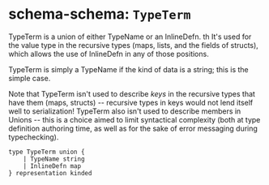 # schema-schema: `TypeTerm`

TypeTerm is a union of either TypeName or an InlineDefn. th It's used for the
value type in the recursive types (maps, lists, and the fields of structs),
which allows the use of InlineDefn in any of those positions.

TypeTerm is simply a TypeName if the kind of data is a string; this is the
simple case.

Note that TypeTerm isn't used to describe *keys* in the recursive types that
have them (maps, structs) -- recursive types in keys would not lend itself
well to serialization!
TypeTerm also isn't used to describe members in Unions -- this is a choice
aimed to limit syntactical complexity (both at type definition authoring
time, as well as for the sake of error messaging during typechecking).


```ipldsch
type TypeTerm union {
	| TypeName string
	| InlineDefn map
} representation kinded
```
